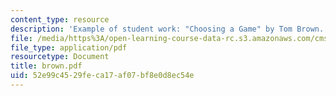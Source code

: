 ```yaml
---
content_type: resource
description: 'Example of student work: "Choosing a Game" by Tom Brown.'
file: /media/https%3A/open-learning-course-data-rc.s3.amazonaws.com/cms-600-videogame-theory-and-analysis-fall-2007/52e99c4529feca17af07bf8e0d8ec54e_brown.pdf
file_type: application/pdf
resourcetype: Document
title: brown.pdf
uid: 52e99c45-29fe-ca17-af07-bf8e0d8ec54e
---
```

